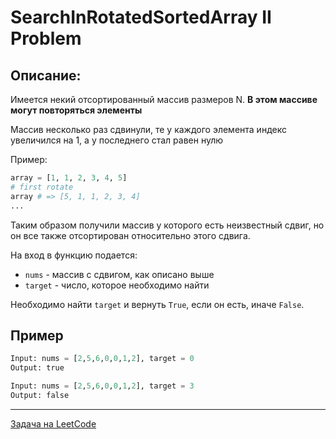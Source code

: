 # SearchInRotatedSortedArray II Problem

## Описание:
Имеется некий отсортированный массив размеров N. **В этом массиве могут повторяться элементы**

Массив несколько раз сдвинули, те у каждого элемента индекс увеличился на 1, а у последнего стал равен нулю

Пример:
```python
array = [1, 1, 2, 3, 4, 5]
# first rotate
array # => [5, 1, 1, 2, 3, 4]
...
```
Таким образом получили массив у которого есть неизвестный сдвиг, но он все также отсортирован относительно этого сдвига.

На вход в функцию подается:
-  `nums` - массив с сдвигом, как описано выше
- `target` - число, которое необходимо найти

Необходимо найти `target` и вернуть `True`, если он есть, иначе `False`.

## Пример
```python
Input: nums = [2,5,6,0,0,1,2], target = 0
Output: true
```

```python
Input: nums = [2,5,6,0,0,1,2], target = 3
Output: false
```

---
<a href="https://leetcode.com/problems/search-in-rotated-sorted-array/">Задача на LeetCode</a>